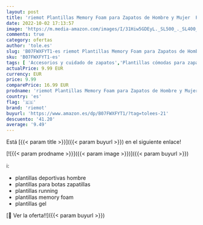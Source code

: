```yaml
---
layout: post
title: 'riemot Plantillas Memory Foam para Zapatos de Hombre y Mujer  Plantillas para Zapatillas Botas  Cómodas y Amortiguación para Trabajo  Deportes  Caminar  Senderismo  Gris EU 46'
date: 2022-10-02 17:13:57
image: 'https://m.media-amazon.com/images/I/31Hiw5GDEyL._SL500_._SL400_.jpg'
comments: true
category: ofertas
author: 'tole.es'
slug: 'B07FWXFYT1-es riemot Plantillas Memory Foam para Zapatos de Hombre y...'
sku: 'B07FWXFYT1-es'
tags: [ 'Accesorios y cuidado de zapatos','Plantillas cómodas para zapatos','Plantillas para zapatos','Zapatos y complementos','riemot','zapatos','🇪🇸', ]
actualPrice: 9.99 EUR
currency: EUR
price: 9.99
comparePrice: 16.99 EUR
prodname: 'riemot Plantillas Memory Foam para Zapatos de Hombre y Mujer  Plantillas para Zapatillas Botas  Cómodas y Amortiguación para Trabajo  Deportes  Caminar  Senderismo  Gris EU 46'
country: 'es'
flag: '🇪🇸'
brand: 'riemot'
buyurl: 'https://www.amazon.es/dp/B07FWXFYT1/?tag=tolees-21'
descuento: '41.20'
average: '9.49'
---
```


Está [{{< param title >}}]({{< param buyurl >}}) en el siguiente enlace!

[![{{< param prodname >}}]({{< param image >}})]({{< param buyurl >}})

ℹ️:

- plantillas deportivas hombre
- plantillas para botas zapatillas
- plantillas running
- plantillas memory foam
- plantillas gel

[🛒 Ver la oferta!!]({{< param buyurl >}})
